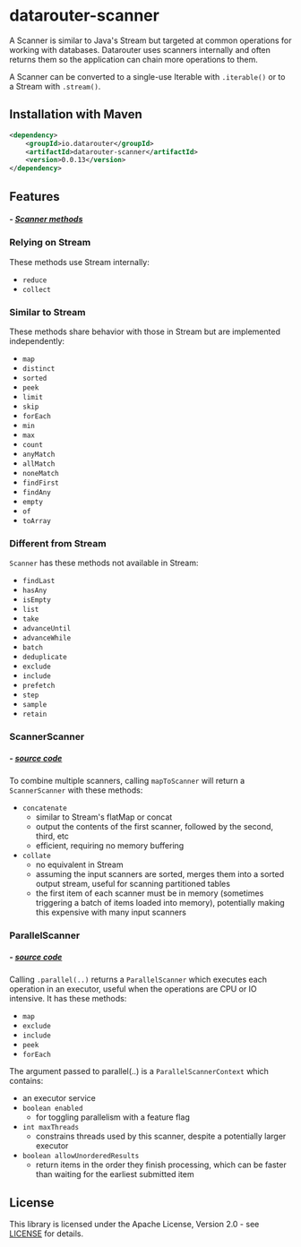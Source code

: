 # datarouter-scanner

A Scanner is similar to Java's Stream but targeted at common operations for working with databases. Datarouter uses scanners internally and often returns them so the application can chain more operations to them.

A Scanner can be converted to a single-use Iterable with `.iterable()` or to a Stream with `.stream()`.

## Installation with Maven

```xml
<dependency>
	<groupId>io.datarouter</groupId>
	<artifactId>datarouter-scanner</artifactId>
	<version>0.0.13</version>
</dependency>
```

## Features
##### - [Scanner methods](./src/main/java/io/datarouter/scanner/Scanner.java)

### Relying on Stream

These methods use Stream internally:
- `reduce`
- `collect`

### Similar to Stream

These methods share behavior with those in Stream but are implemented independently:
- `map`
- `distinct`
- `sorted`
- `peek`
- `limit`
- `skip`
- `forEach`
- `min`
- `max`
- `count`
- `anyMatch`
- `allMatch`
- `noneMatch`
- `findFirst`
- `findAny`
- `empty`
- `of`
- `toArray`

### Different from Stream

`Scanner` has these methods not available in Stream:
- `findLast`
- `hasAny`
- `isEmpty`
- `list`
- `take`
- `advanceUntil`
- `advanceWhile`
- `batch`
- `deduplicate`
- `exclude`
- `include`
- `prefetch`
- `step`
- `sample`
- `retain`

### ScannerScanner
##### - [source code](./src/main/java/io/datarouter/scanner/ScannerScanner.java)
To combine multiple scanners, calling `mapToScanner` will return a `ScannerScanner` with these methods:
- `concatenate`
  - similar to Stream's flatMap or concat
  - output the contents of the first scanner, followed by the second, third, etc
  - efficient, requiring no memory buffering
- `collate`
  - no equivalent in Stream
  - assuming the input scanners are sorted, merges them into a sorted output stream, useful for scanning partitioned tables
  - the first item of each scanner must be in memory (sometimes triggering a batch of items loaded into memory), potentially making this expensive with many input scanners

### ParallelScanner
##### - [source code](./src/main/java/io/datarouter/scanner/ParallelScanner.java)
Calling `.parallel(..)` returns a `ParallelScanner` which executes each operation in an executor, useful when the operations are CPU or IO intensive. It has these methods:
- `map`
- `exclude`
- `include`
- `peek`
- `forEach`

The argument passed to parallel(..) is a `ParallelScannerContext` which contains:
- an executor service
- `boolean enabled`
  - for toggling parallelism with a feature flag
- `int maxThreads`
  - constrains threads used by this scanner, despite a potentially larger executor
- `boolean allowUnorderedResults`
  - return items in the order they finish processing, which can be faster than waiting for the earliest submitted item

## License

This library is licensed under the Apache License, Version 2.0 - see [LICENSE](../LICENSE) for details.
